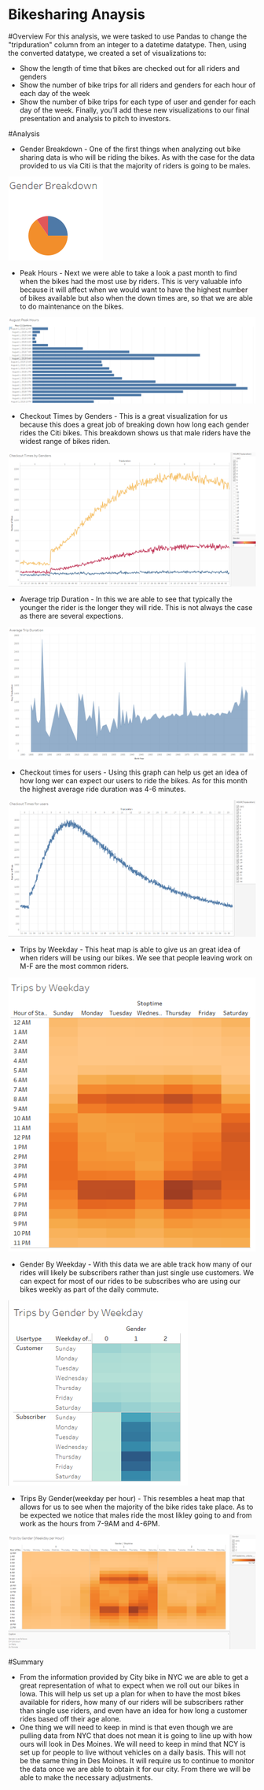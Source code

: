 # Bikesharing Anaysis 

#Overview
For this analysis, we were tasked to use Pandas to change the "tripduration" column from an integer to a datetime datatype. Then, using the converted datatype, we created a set of visualizations to:

* Show the length of time that bikes are checked out for all riders and genders
* Show the number of bike trips for all riders and genders for each hour of each day of the week
* Show the number of bike trips for each type of user and gender for each day of the week.
Finally, you’ll add these new visualizations to our final presentation and analysis to pitch to investors.

#Analysis

* Gender Breakdown - One of the first things when analyzing out bike sharing data is who will be riding the bikes.  As with the case for the data provided to us via Citi is that the majority of riders is going to be males.

![github](gender_breakdown.PNG)

* Peak Hours - Next we were able to take a look a past month to find when the bikes had the most use by riders.  This is very valuable info because it will affect when we would want to have the highest number of bikes available but also when the down times are, so that we are able to do maintenance on the bikes.

![github](august_peak_hours.PNG)

* Checkout Times by Genders - This is a great visualization for us because this does a great job of breaking down how long each gender rides the Citi bikes.  This breakdown shows us that male riders have the widest range of bikes riden.

![github](checkout_times_by_genders.PNG)

* Average trip Duration - In this we are able to see that typically the younger the rider is the longer they will ride.  This is not always the case as there are several expections.

![github](average_trip_duration.PNG)

* Checkout times for users - Using this graph can help us get an idea of how long wer can expect our users to ride the bikes.  As for this month the highest average ride duration was 4-6 minutes.

![github](checkout_times_for_users.PNG)

* Trips by Weekday - This heat map is able to give us an great idea of when riders will be using our bikes.  We see that people leaving work on M-F are the most common riders.

![github](trips_by_weekday.PNG)

* Gender By Weekday - With this data we are able track how many of our rides will likely be subscribers rather than just single use customers.  We can expect for most of our rides to be subscribes who are using our bikes weekly as part of the daily commute.

![github](trips_by_gender_by_weekday.PNG)

* Trips By Gender(weekday per hour) - This resembles a heat map that allows for us to see when the majority of the bike rides take place.  As to be expected we notice that males ride the most likley going to and from work as the hours from 7-9AM and 4-6PM.

![github](trips_by_gender_(weekday_per_hour).PNG)


#Summary

* From the information provided by City bike in NYC we are able to get a great representation of what to expect when we roll out our bikes in Iowa.  This will help us set up a plan for when to have the most bikes available for riders, how many of our riders will be subscribers rather than single use riders, and even have an idea for how long a customer rides based off their age alone.
* One thing we will need to keep in mind is that even though we are pulling data from NYC that does not mean it is going to line up with how ours will look in Des Moines.  We will need to keep in mind that NCY is set up for people to live without vehicles on a daily basis.  This will not be the same thing in Des Moines.  It will require us to continue to monitor the data once we are able to obtain it for our city.  From there we will be able to make the necessary adjustments. 
